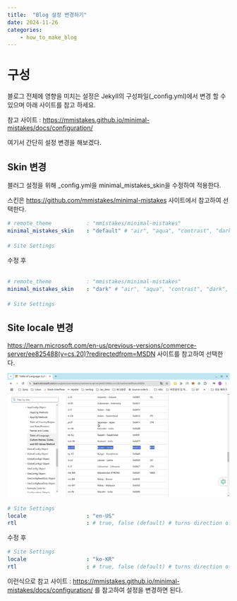 ```yaml
---
title:  "Blog 설정 변경하기"
date: 2024-11-26
categories: 
    - how_to_make_blog
---
```






# 구성

블로그 전체에 영향을 미치는 설정은 JekyII의 구성파일(_config.yml)에서 변경 할 수 있으며 아래 사이트를 참고 하세요.

참고 사이트 : https://mmistakes.github.io/minimal-mistakes/docs/configuration/

여기서 간단히 설정 변경을 해보겠다. 



## Skin 변경

블러그 설정을 위해 _config.yml을 minimal_mistakes_skin을 수정하여 적용한다.

스킨은 https://github.com/mmistakes/minimal-mistakes 사이트에서 참고하여 선택한다. 

```yaml
# remote_theme           : "mmistakes/minimal-mistakes"
minimal_mistakes_skin    : "default" # "air", "aqua", "contrast", "dark", "dirt", "neon", "mint", "plum", "sunrise"

# Site Settings
```



수정 후 

```yaml

# remote_theme           : "mmistakes/minimal-mistakes"
minimal_mistakes_skin    : "dark" # "air", "aqua", "contrast", "dark", "dirt", "neon", "mint", "plum", "sunrise"

# Site Settings
```



## Site locale 변경

https://learn.microsoft.com/en-us/previous-versions/commerce-server/ee825488(v=cs.20)?redirectedfrom=MSDN 사이트를 참고하여 선택한다.

![changeBlogSettings_01](../../images/how_to_make_blog/changeBlogSettings_01.png)

```yaml
# Site Settings
locale                   : "en-US"
rtl                      : # true, false (default) # turns direction of the page into right to left for RTL languages
```

수정 후

```yaml
# Site Settings
locale                   : "ko-KR"
rtl                      : # true, false (default) # turns direction of the page into right to left for RTL languages
```

이런식으로 참고 사이트 : https://mmistakes.github.io/minimal-mistakes/docs/configuration/ 를 참고하여 설정을 변경하면 된다.
